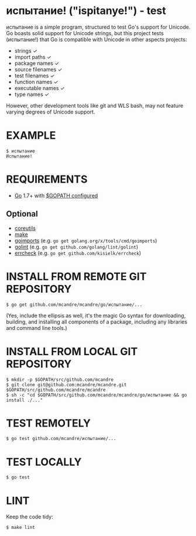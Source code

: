 # испытание! ("ispitanye!") - test

испытание is a simple program, structured to test Go's support for Unicode. Go boasts solid support for Unicode strings, but this project tests (испытание!) that Go is compatible with Unicode in other aspects projects:

* strings ✓
* import paths ✓
* package names ✓
* source filenames ✓
* test filenames ✓
* function names ✓
* executable names ✓
* type names ✓

However, other development tools like git and WLS bash, may not feature varying degrees of Unicode support.

# EXAMPLE

```
$ испытание
Испытание!
```

# REQUIREMENTS

* [Go](https://golang.org) 1.7+ with [$GOPATH configured](https://gist.github.com/mcandre/ef73fb77a825bd153b7836ddbd9a6ddc)

## Optional

* [coreutils](https://www.gnu.org/software/coreutils/coreutils.html)
* [make](https://www.gnu.org/software/make/)
* [goimports](https://godoc.org/golang.org/x/tools/cmd/goimports) (e.g. `go get golang.org/x/tools/cmd/goimports`)
* [golint](https://github.com/golang/lint) (e.g. `go get github.com/golang/lint/golint`)
* [errcheck](https://github.com/kisielk/errcheck) (e.g. `go get github.com/kisielk/errcheck`)

# INSTALL FROM REMOTE GIT REPOSITORY

```
$ go get github.com/mcandre/mcandre/go/испытание/...
```

(Yes, include the ellipsis as well, it's the magic Go syntax for downloading, building, and installing all components of a package, including any libraries and command line tools.)

# INSTALL FROM LOCAL GIT REPOSITORY

```
$ mkdir -p $GOPATH/src/github.com/mcandre
$ git clone git@github.com:mcandre/mcandre.git $GOPATH/src/github.com/mcandre/mcandre
$ sh -c "cd $GOPATH/src/github.com/mcandre/mcandre/go/испытание && go install ./..."
```

# TEST REMOTELY

```
$ go test github.com/mcandre/испытание/...
```

# TEST LOCALLY

```
$ go test
```

# LINT

Keep the code tidy:

```
$ make lint
```
